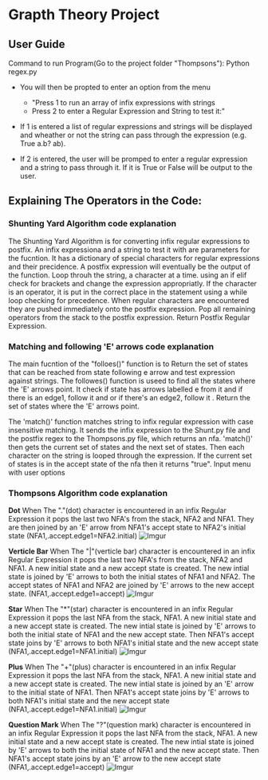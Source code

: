 # Grapth Theory Project #

## User Guide ##
Command to run Program(Go to the project folder "Thompsons"):
    Python regex.py

* You will then be propted to enter an option from the menu
    * "Press 1 to run an array of infix expressions with strings
    * Press 2 to enter a Regular Expression and String to test it:"

* If 1 is entered a list of regular expressions and strings will be displayed and 
wheather or not the string can pass through the expression (e.g. True a.b? ab).
* If 2 is entered, the user will be promped to enter a regular expression and 
a string to pass through it. If it is True or False will be output to the user.


## Explaining The Operators in the Code: ##

### Shunting Yard Algorithm code explanation ###
The Shunting Yard Algorithm is for converting infix regular expressions to postfix.
An infix expressiona and a string to test it with are parameters for the fucntion. 
It has a dictionary of special characters for regular expressions and their precidence. 
A postfix expression will eventually be the output of the function. 
Loop throuh the string, a character at a time. 
using an if elif check for brackets and change the expression appropriatly. 
If the character is an operator, it is put in the correct place in the statement using a while loop checking for precedence. 
When regular characters are encountered they are pushed immediately onto the postfix expression. 
Pop all remaining operators from the stack to the postfix expression. 
Return Postfix Regular Expression. 

### Matching and following 'E' arrows code explanation ###
The main fucntion of the "folloes()" function is to Return the set of states that can be 
reached from state following e arrow and test expression against strings. 
The followes() function is useed to find all the states where the 'E' arrows point. 
It check if state has arrows labelled e from it and if there is an edge1, follow it
and or if there's an edge2, follow it . 
Return the set of states where the 'E' arrows point.

The 'match()' function matches string to infix regular expression with case insensitive matching. 
It sends the infix expression to the Shunt.py file and the postfix regex to the Thompsons.py file, 
which returns an nfa. 
'match()' then gets the current set of states and the next set of states. 
Then each character on the string is looped through the expression. 
If the current set of states is in the accept state of the nfa then it returns "true".
Input menu with user options 

### Thompsons Algorithm code explanation ###
__Dot__
When The "."(dot) character is encountered in an infix Regular Expression it pops 
the last two NFA's from the stack, NFA2 and NFA1. They are then joined by an 'E' 
arrow from NFA1's accept state to NFA2's initial state (NFA1,.accept.edge1=NFA2.initial)
![Imgur](https://i.imgur.com/1CbJa9I.jpg)

__Verticle Bar__
When The "|"(verticle bar) character is encountered in an infix Regular Expression it pops 
the last two NFA's from the stack, NFA2 and NFA1. A new initial state and a new accept 
state is created. The new intial state is joined by 'E' arrows to both the initial states 
of NFA1 and NFA2. The accept states of NFA1 and NFA2 are joined by 'E' arrows to the new 
accept state.  (NFA1,.accept.edge1=accept)
![Imgur](https://i.imgur.com/83P2N6u.jpg)

__Star__
When The "*"(star) character is encountered in an infix Regular Expression it pops 
the last NFA from the stack, NFA1. A new initial state and a new accept state is created. 
The new intial state is joined by 'E' arrows to both the initial state of NFA1 and 
the new accept state. Then NFA1's accept state joins by 'E' arrows to both NFA1's initial 
state and the new accept state (NFA1,.accept.edge1=NFA1.initial)
![Imgur](https://i.imgur.com/22vaqGr.jpg)

__Plus__
When The "+"(plus) character is encountered in an infix Regular Expression it pops 
the last NFA from the stack, NFA1. A new initial state and a new accept state is 
created. The new intial state is joined by an 'E' arrow to the initial state of NFA1. 
Then NFA1's accept state joins by 'E' arrows to both NFA1's initial state and the new 
accept state (NFA1,.accept.edge1=NFA1.initial)
![Imgur](https://i.imgur.com/LBfmxtJ.jpg)

__Question Mark__
When The "?"(question mark) character is encountered in an infix Regular Expression it pops 
the last NFA from the stack, NFA1. A new initial state and a new accept state is created. 
The new intial state is joined by 'E' arrows to both the initial state of NFA1 and the new 
accept state. Then NFA1's accept state joins by an 'E' arrow to the new accept state 
(NFA1,.accept.edge1=accept)
![Imgur](https://i.imgur.com/TE5FNza.jpg)
